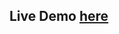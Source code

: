 <h2>Live Demo <a href="https://ahmedseleem480.github.io/Frontend-Mentor-Clipboard-landing-page/">here</a></h2>
